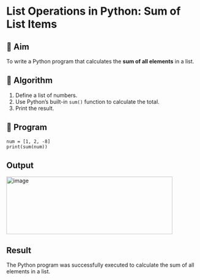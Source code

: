 # List Operations in Python: Sum of List Items

## 🎯 Aim
To write a Python program that calculates the **sum of all elements** in a list.

## 🧠 Algorithm
1. Define a list of numbers.
2. Use Python’s built-in `sum()` function to calculate the total.
3. Print the result.

## 🧾 Program
```
num = [1, 2, -8]
print(sum(num))
```
## Output
<img width="434" height="151" alt="image" src="https://github.com/user-attachments/assets/10729340-8ebc-4527-9ae9-2ec251359b66" />

## Result
The Python program was successfully executed to calculate the sum of all elements in a list.

